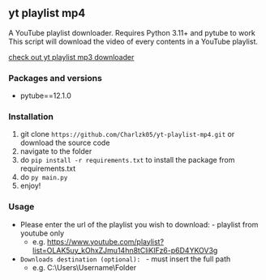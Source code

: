 ## yt playlist mp4
A YouTube playlist downloader. Requires Python 3.11+ and pytube to work
This script will download the video of every contents in a YouTube playlist.

[check out yt playlist mp3 downloader](https://github.com/Charlzk05/yt-playlist)

### Packages and versions
- pytube==12.1.0

### Installation
1. git clone ``https://github.com/Charlzk05/yt-playlist-mp4.git`` or download the source code
2. navigate to the folder
3. do ``pip install -r requirements.txt`` to install the package from requirements.txt
4. do ``py main.py``
5. enjoy!

### Usage
- Please enter the url of the playlist you wish to download: - playlist from youtube only
  - e.g. https://www.youtube.com/playlist?list=OLAK5uy_kOhxZJmu14hn8tCliKIFz6-p6D4YKOV3g
- ``Downloads destination (optional): `` - must insert the full path
  - e.g. C:\Users\Username\Folder
